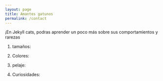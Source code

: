 ```yaml
---
layout: page
title: Amantes gatunos
permalink: /contact
---
```


¡En Jekyll cats, podras aprender un poco más sobre sus comportamientos y rarezas 

1. tamaños:


2. Colores:


3. pelaje:


4. Curiosidades: